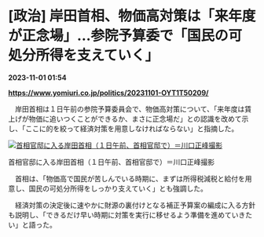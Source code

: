 # [政治] 岸田首相、物価高対策は「来年度が正念場」…参院予算委で「国民の可処分所得を支えていく」

**2023-11-01 01:54**

**https://www.yomiuri.co.jp/politics/20231101-OYT1T50209/**

　岸田首相は１日午前の参院予算委員会で、物価高対策について、「来年度は賃上げが物価に追いつくことができるか、まさに正念場だ」との認識を改めて示し、「ここに的を絞って経済対策を用意しなければならない」と指摘した。

[![首相官邸に入る岸田首相（１日午前、首相官邸で）＝川口正峰撮影](https://www.yomiuri.co.jp/media/2023/11/20231101-OYT1I50084-1.jpg)](https://www.yomiuri.co.jp/pluralphoto/20231101-OYT1I50084/)

首相官邸に入る岸田首相（１日午前、首相官邸で）＝川口正峰撮影

　首相は、「物価高で国民が苦しんでいる時期に、まずは所得税減税と給付を用意し、国民の可処分所得をしっかり支えていく」とも強調した。

　経済対策の決定後に速やかに財源の裏付けとなる補正予算案の編成に入る方針も説明し、「できるだけ早い時期に対策を実行に移せるよう準備を進めていきたい」と語った。